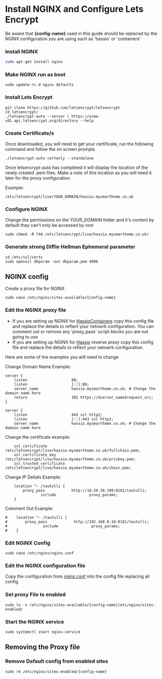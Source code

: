 # Install NGINX and Configure Lets Encrypt

Be aware that **{config-name}** used in this guide should be replaced by the NGINX configuration you are using such as 'hassio' or 'containers'


### Install NGINX 
```bash
sudo apt-get install nginx
```
### Make NGINX run as boot
```
sudo update-rc.d nginx defaults
```
### Install Lets Encrypt
```
git clone https://github.com/letsencrypt/letsencrypt
cd letsencrypt/
./letsencrypt-auto --server \ https://acme-v01.api.letsencrypt.org/directory --help
```

### Create Certificate/s
Once downloaded, you will need to get your certificate, run the following command and follow the on screen prompts
```
./letsencrypt-auto certonly --standalone
```
Once letsencrypt-auto has completed it will display the location of the newly created .pem files. Make a note of this location as you will need it later for the proxy configuration

Example: 

```
/etc/letsencrypt/live/YOUR_DOMAIN/hassio.mysmarthome.co.uk
```
### Configure NGINX

Change the permissions on the YOUR_DOMAIN folder and it's content by default they can't only be accessed by root
```	
sudo chmod -R 744 /etc/letsencrypt/live/hassio.mysmarthome.co.uk/
```

### Generate strong Diffie Hellman Ephemeral parameter
```
cd /etc/ssl/certs
sudo openssl dhparam -out dhparam.pem 4096
```


## NGINX config
Create a proxy file for NGINX
```
sudo nano /etc/nginx/sites-available/{config-name}
```
### Edit the NGINX proxy file
- If you are setting up NGINX for [HassioContainers](https://github.com/noodlemctwoodle/Hassio-Containers/blob/master/nginx/config/HassioContainers) copy this config file and replace the details to reflect your netowrk configuration. You can comment out or remove any 'proxy_pass' script blocks you are not going to use
- If you are setting up NGINX for [Hassio](https://github.com/noodlemctwoodle/Hassio-Containers/blob/master/hassio-docker/config/hassio) reverse proxy copy this config file and replace the details to reflect your netowrk configuration.


Here are some of the examples you will need to change


Change Domain Name Example:

```
server {
    listen                    80;
    listen                    [::]:80;
    server_name               hassio.mysmarthome.co.uk; # Change the domain name here
    return                    301 https://$server_name$request_uri;
}

server {
    listen                    443 ssl http2;
    listen                    [::]:443 ssl http2;
    server_name               hassio.mysmarthome.co.uk; # Change the domain name here
```

Change the certificate example:

```
    ssl_certificate           /etc/letsencrypt/live/hassio.mysmarthome.co.uk/fullchain.pem;
    ssl_certificate_key       /etc/letsencrypt/live/hassio.mysmarthome.co.uk/privkey.pem;
    ssl_trusted_certificate   /etc/letsencrypt/live/hassio.mysmarthome.co.uk/chain.pem;
```




Change IP Detials Example:

```
    location ^~ /tautulli {
        proxy_pass            http://10.20.30.199:8181/tautulli;
                include               proxy_params;
    }
```
Comment Out Example:

```
#    location ^~ /tautulli {
#        proxy_pass            http://192.168.0.10:8181/tautulli;
#                include               proxy_params;
#    }
```



### Edit NGINX Config
```
sudo nano /etc/nginx/nginx.conf
```
### Edit the NGINX configuration file
Copy the configuration from [nginx.conf](https://github.com/noodlemctwoodle/Hassio-Containers/blob/master/nginx/config/nginx.conf) into the config file replacing all config

### Set proxy File to enabled 
```
sudo ln -s /etc/nginx/sites-available/{config-name}/etc/nginx/sites-enabled/
```

### Start the NGINX service
```
sudo systemctl start nginx.service
```



## Removing the Proxy file

### Remove Default config from enabled sites
```
sudo rm /etc/nginx/sites-enabled/{config-name}
```